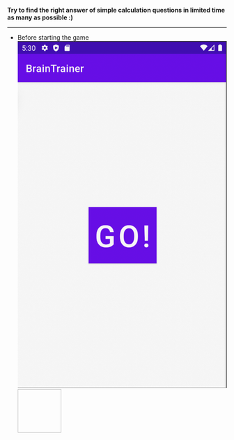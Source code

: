 **Try to find the right answer of simple calculation questions in limited time as many as possible :)**
_____________________________
* Before starting the game
![startGame](./img/start.png)
<img width="100" height="100"></img>
